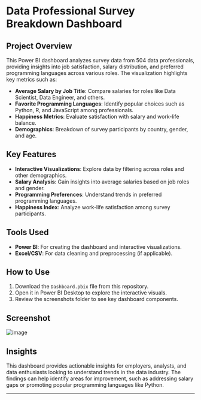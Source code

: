 
# Data Professional Survey Breakdown Dashboard

## Project Overview
This Power BI dashboard analyzes survey data from 504 data professionals, providing insights into job satisfaction, salary distribution, and preferred programming languages across various roles. The visualization highlights key metrics such as:
- **Average Salary by Job Title**: Compare salaries for roles like Data Scientist, Data Engineer, and others.
- **Favorite Programming Languages**: Identify popular choices such as Python, R, and JavaScript among professionals.
- **Happiness Metrics**: Evaluate satisfaction with salary and work-life balance.
- **Demographics**: Breakdown of survey participants by country, gender, and age.

## Key Features
- **Interactive Visualizations**: Explore data by filtering across roles and other demographics.
- **Salary Analysis**: Gain insights into average salaries based on job roles and gender.
- **Programming Preferences**: Understand trends in preferred programming languages.
- **Happiness Index**: Analyze work-life satisfaction among survey participants.

## Tools Used
- **Power BI**: For creating the dashboard and interactive visualizations.
- **Excel/CSV**: For data cleaning and preprocessing (if applicable).

## How to Use
1. Download the `Dashboard.pbix` file from this repository.
2. Open it in Power BI Desktop to explore the interactive visuals.
3. Review the screenshots folder to see key dashboard components.

## Screenshot
![image](https://github.com/user-attachments/assets/4420a3ff-db92-4a71-abcb-5d7f0d8310e4)

## Insights
This dashboard provides actionable insights for employers, analysts, and data enthusiasts looking to understand trends in the data industry. The findings can help identify areas for improvement, such as addressing salary gaps or promoting popular programming languages like Python.

---

